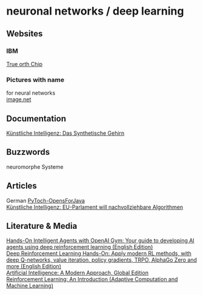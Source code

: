 # neuronal networks / deep learning
## Websites
### IBM
[True orth Chip](https://www.nextplatform.com/2018/09/27/a-rare-peek-into-ibms-true-north-neuromorphic-chip/)
### Pictures with name
for neural networks  
[image.net](http://www.image-net.org/)

## Documentation
[Künstliche Intelligenz: Das Synthetische Gehirn](https://www.welt.de/mediathek/dokumentation/technik-und-wissen/sendung192925317/Kuenstliche-Intelligenz-Das-synthetische-Gehirn.html)  

## Buzzwords
neuromorphe Systeme

## Articles
German
[PyToch-OpensForJava](https://www.heise.de/developer/meldung/Machine-Learning-PyTorch-1-4-oeffnet-sich-fuer-Java-4639227.html)  
[Künstliche Intelligenz: EU-Parlament will nachvollziehbare Algorithmen ](https://www.heise.de/newsticker/meldung/Kuenstliche-Intelligenz-EU-Parlament-will-nachvollziehbare-Algorithmen-4659537.html)  

## Literature & Media
[Hands-On Intelligent Agents with OpenAI Gym: Your guide to developing AI agents using deep reinforcement learning (English Edition)](https://www.amazon.de/gp/product/178883657X/ref=ox_sc_act_title_1?smid=A3JWKAKR8XB7XF&psc=1)  
[Deep Reinforcement Learning Hands-On: Apply modern RL methods, with deep Q-networks, value iteration, policy gradients, TRPO, AlphaGo Zero and more (English Edition)](https://www.amazon.de/gp/product/1788834240/ref=ox_sc_act_title_2?smid=A3JWKAKR8XB7XF&psc=1)  
[Artificial Intelligence: A Modern Approach, Global Edition](https://www.amazon.de/gp/product/1292153962/ref=ox_sc_act_title_3?smid=A3JWKAKR8XB7XF&psc=1)  
[Reinforcement Learning: An Introduction (Adaptive Computation and Machine Learning)](https://www.amazon.de/gp/product/0262039249/ref=ox_sc_act_title_4?smid=A3JWKAKR8XB7XF&psc=1)  
